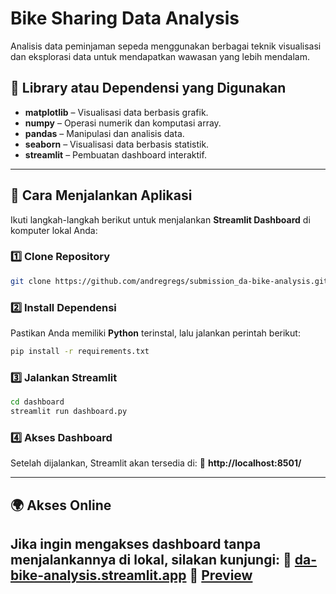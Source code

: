 # Bike Sharing Data Analysis

Analisis data peminjaman sepeda menggunakan berbagai teknik visualisasi dan eksplorasi data untuk mendapatkan wawasan yang lebih mendalam.

## 📌 Library atau Dependensi yang Digunakan
- **matplotlib** – Visualisasi data berbasis grafik.
- **numpy** – Operasi numerik dan komputasi array.
- **pandas** – Manipulasi dan analisis data.
- **seaborn** – Visualisasi data berbasis statistik.
- **streamlit** – Pembuatan dashboard interaktif.

---
## 🚀 Cara Menjalankan Aplikasi

Ikuti langkah-langkah berikut untuk menjalankan **Streamlit Dashboard** di komputer lokal Anda:

### 1️⃣ Clone Repository
```bash
git clone https://github.com/andregregs/submission_da-bike-analysis.git
```

### 2️⃣ Install Dependensi
Pastikan Anda memiliki **Python** terinstal, lalu jalankan perintah berikut:
```bash
pip install -r requirements.txt
```

### 3️⃣ Jalankan Streamlit
```bash
cd dashboard
streamlit run dashboard.py
```

### 4️⃣ Akses Dashboard
Setelah dijalankan, Streamlit akan tersedia di:
📍 **http://localhost:8501/**

---
## 🌍 Akses Online
Jika ingin mengakses dashboard tanpa menjalankannya di lokal, silakan kunjungi:
🔗 [da-bike-analysis.streamlit.app](https://da-bike-analysis.streamlit.app/) 🎉
[Preview](https://github.com/andregregs/submission_da-bike-analysis/blob/main/streamlit.png)
---

